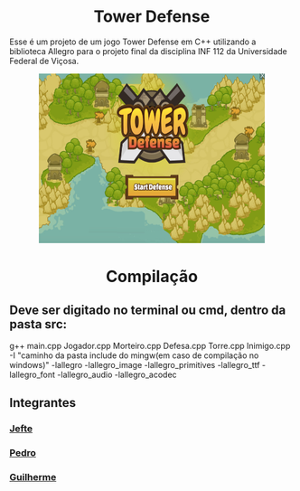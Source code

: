 <h1 align="center">
	Tower Defense
</h1>
<p>
	Esse é um projeto de um jogo Tower Defense em C++ utilizando a biblioteca Allegro para o projeto final da disciplina INF 112 da Universidade Federal de Viçosa.
</p>
<div align="center">
	<img src="./assets/Menu_bmp.bmp" width="400px" height="300px"/>
</div>
<div>
<h1 align="center">
	Compilação
</h1>
<h2>Deve ser digitado no terminal ou cmd, dentro da pasta src:</h2>
<p>
g++ main.cpp Jogador.cpp Morteiro.cpp Defesa.cpp Torre.cpp Inimigo.cpp -I "caminho da pasta include do mingw(em caso de compilação no windows)" -lallegro -lallegro_image -lallegro_primitives -lallegro_ttf -lallegro_font -lallegro_audio -lallegro_acodec 
</p>
</div>
<h2>Integrantes</h2>
<h3><a href="https://github.com/kalupx">Jefte</h3>
<h3><a href="https://github.com/PedroFiorio">Pedro</h3>
<h3><a href="https://github.com/GuilhermeUFV">Guilherme</h3>
